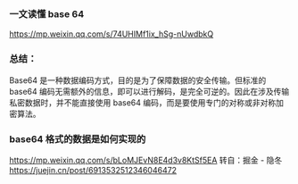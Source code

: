 ### 一文读懂 base 64
https://mp.weixin.qq.com/s/74UHIMf1ix_hSg-nUwdbkQ


### 总结：
Base64 是一种数据编码方式，目的是为了保障数据的安全传输。但标准的 base64 编码无需额外的信息，即可以进行解码，是完全可逆的。因此在涉及传输私密数据时，并不能直接使用 base64 编码，而是要使用专门的对称或非对称加密算法。




### base64 格式的数据是如何实现的
https://mp.weixin.qq.com/s/bLoMJEvN8E4d3v8KtSf5EA
转自：掘金 - 隐冬
https://juejin.cn/post/6913532512346046472